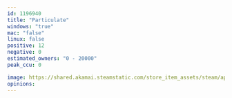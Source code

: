 ```yaml
---
id: 1196940
title: "Particulate"
windows: "true"
mac: "false"
linux: false
positive: 12
negative: 0
estimated_owners: "0 - 20000"
peak_ccu: 0

image: https://shared.akamai.steamstatic.com/store_item_assets/steam/apps/1196940/header.jpg?t=1576794624
opinions:
---
```

